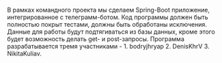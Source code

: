 В рамках командного проекта мы сделаем Spring-Boot приложение, интегрированное с телеграмм-ботом. Код программы должен быть полностью покрыт тестами, должны быть обработаны исключения. Данные для работы будут подтягиваться из базы данных, кроме этого будет возможность делать get- и post-запросы. Программа разрабатывается тремя участниками - 1. bodryjhryap 2. DenisKhrV 3. NikitaKuliav.
